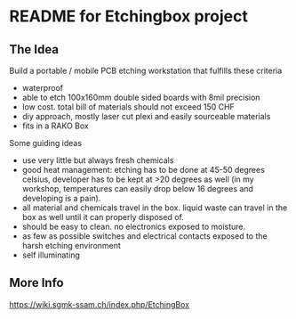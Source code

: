 # README for Etchingbox project

## The Idea 
Build a portable / mobile PCB etching workstation that fulfills these criteria
* waterproof
* able to etch 100x160mm double sided boards with 8mil precision
* low cost.  total bill of materials should not exceed 150 CHF
* diy approach, mostly laser cut plexi and easily sourceable materials
* fits in a RAKO Box

Some guiding ideas
* use very little but always fresh chemicals 
* good heat management: etching has to be done at 45-50 degrees celsius, developer has to be kept at >20 degrees as well (in my workshop, temperatures can easily drop below 16 degrees and developing is a pain).
* all material and chemicals travel in the box. liquid waste can travel in the box as well until it can properly disposed of.
* should be easy to clean. no electronics exposed to moisture. 
* as few as possible switches and electrical contacts exposed to the harsh etching environment
* self illuminating

## More Info
https://wiki.sgmk-ssam.ch/index.php/EtchingBox